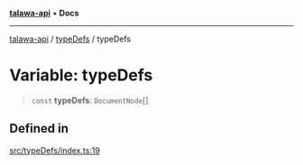 [**talawa-api**](../../README.md) • **Docs**

***

[talawa-api](../../modules.md) / [typeDefs](../README.md) / typeDefs

# Variable: typeDefs

> `const` **typeDefs**: `DocumentNode`[]

## Defined in

[src/typeDefs/index.ts:19](https://github.com/PalisadoesFoundation/talawa-api/blob/3bacbf38707ebd3e3e5f1bc5b4cc7aa3b2adc169/src/typeDefs/index.ts#L19)
